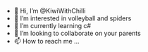 - 👋 Hi, I’m @KiwiWithChilli
- 👀 I’m interested in volleyball and spiders
- 🌱 I’m currently learning c#
- 💞️ I’m looking to collaborate on your parents
- 📫 How to reach me ...

<!---
KiwiWithChilli/KiwiWithChilli is a ✨ special ✨ repository because its `README.md` (this file) appears on your GitHub profile.
You can click the Preview link to take a look at your changes.
--->

